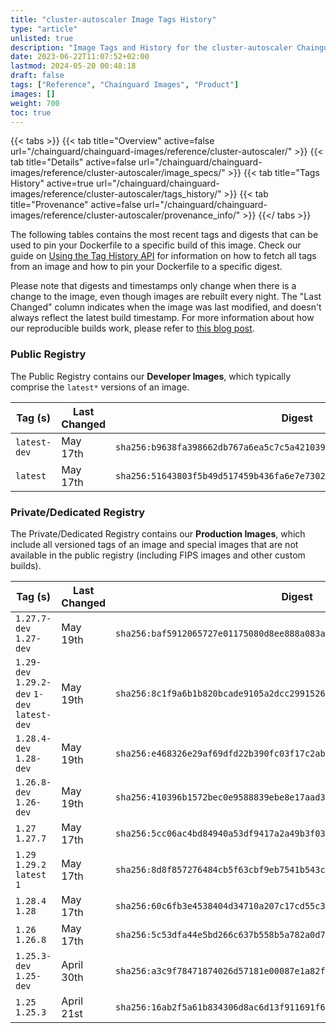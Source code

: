 ```yaml
---
title: "cluster-autoscaler Image Tags History"
type: "article"
unlisted: true
description: "Image Tags and History for the cluster-autoscaler Chainguard Image"
date: 2023-06-22T11:07:52+02:00
lastmod: 2024-05-20 00:48:18
draft: false
tags: ["Reference", "Chainguard Images", "Product"]
images: []
weight: 700
toc: true
---
```


{{< tabs >}}
{{< tab title="Overview" active=false url="/chainguard/chainguard-images/reference/cluster-autoscaler/" >}}
{{< tab title="Details" active=false url="/chainguard/chainguard-images/reference/cluster-autoscaler/image_specs/" >}}
{{< tab title="Tags History" active=true url="/chainguard/chainguard-images/reference/cluster-autoscaler/tags_history/" >}}
{{< tab title="Provenance" active=false url="/chainguard/chainguard-images/reference/cluster-autoscaler/provenance_info/" >}}
{{</ tabs >}}

The following tables contains the most recent tags and digests that can be used to pin your Dockerfile to a specific build of this image. Check our guide on [Using the Tag History API](/chainguard/chainguard-images/using-the-tag-history-api/) for information on how to fetch all tags from an image and how to pin your Dockerfile to a specific digest.

Please note that digests and timestamps only change when there is a change to the image, even though images are rebuilt every night. The "Last Changed" column indicates when the image was last modified, and doesn't always reflect the latest build timestamp. For more information about how our reproducible builds work, please refer to [this blog post](https://www.chainguard.dev/unchained/reproducing-chainguards-reproducible-image-builds).

### Public Registry
The Public Registry contains our **Developer Images**, which typically comprise the `latest*` versions of an image.

| Tag (s)       | Last Changed | Digest                                                                    |
|---------------|--------------|---------------------------------------------------------------------------|
|  `latest-dev` | May 17th     | `sha256:b9638fa398662db767a6ea5c7c5a421039027913e4f3c0e04cca594e5d6278ff` |
|  `latest`     | May 17th     | `sha256:51643803f5b49d517459b436fa6e7e7302a849b3a500b802c44cda5589662f24` |


### Private/Dedicated Registry
The Private/Dedicated Registry contains our **Production Images**, which include all versioned tags of an image and special images that are not available in the public registry (including FIPS images and other custom builds).

| Tag (s)                                       | Last Changed | Digest                                                                    |
|-----------------------------------------------|--------------|---------------------------------------------------------------------------|
|  `1.27.7-dev` `1.27-dev`                      | May 19th     | `sha256:baf5912065727e01175080d8ee888a083a74930bd3ad1cd413aa87587e3f2945` |
|  `1.29-dev` `1.29.2-dev` `1-dev` `latest-dev` | May 19th     | `sha256:8c1f9a6b1b820bcade9105a2dcc29915262bec73997f9055ae6bb16fb08a845e` |
|  `1.28.4-dev` `1.28-dev`                      | May 19th     | `sha256:e468326e29af69dfd22b390fc03f17c2ab1ad4125bed489fe323c7dc862e81e7` |
|  `1.26.8-dev` `1.26-dev`                      | May 19th     | `sha256:410396b1572bec0e9588839ebe8e17aad388e4bfa6b02c88479f7e5df32f9756` |
|  `1.27` `1.27.7`                              | May 17th     | `sha256:5cc06ac4bd84940a53df9417a2a49b3f03523a823e828d3f8ba0e3298846617c` |
|  `1.29` `1.29.2` `latest` `1`                 | May 17th     | `sha256:8d8f857276484cb5f63cbf9eb7541b543ce284424a784fc7e2258a7845e86a17` |
|  `1.28.4` `1.28`                              | May 17th     | `sha256:60c6fb3e4538404d34710a207c17cd55c3a8bb61af8074acc4318cb6dab2dca7` |
|  `1.26` `1.26.8`                              | May 17th     | `sha256:5c53dfa44e5bd266c637b558b5a782a0d7c55bb28dc5f65d8a6b1ed017faccda` |
|  `1.25.3-dev` `1.25-dev`                      | April 30th   | `sha256:a3c9f78471874026d57181e00087e1a82fba1a666181a21c24e2804ea4c6073d` |
|  `1.25` `1.25.3`                              | April 21st   | `sha256:16ab2f5a61b834306d8ac6d13f911691f6ad69e3b6cef26b64d08eb12415e71d` |


